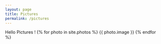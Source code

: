 ```yaml
---
layout: page
title: Pictures
permalink: /pictures
---
```


Hello Pictures !
{% for photo in site.photos %}
	{{ photo.image }}
{% endfor %}